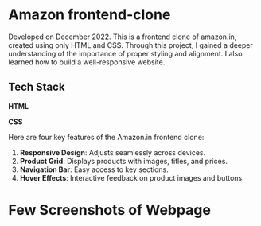 
# Amazon frontend-clone

Developed on December 2022. This is a frontend clone of amazon.in, created using only HTML and CSS. Through this project, I gained a deeper understanding of the importance of proper styling and alignment. I also learned how to build a well-responsive website. 


## Tech Stack

**HTML**

**CSS**

Here are four key features of the Amazon.in frontend clone:

1. **Responsive Design**: Adjusts seamlessly across devices.
2. **Product Grid**: Displays products with images, titles, and prices.
3. **Navigation Bar**: Easy access to key sections.
4. **Hover Effects**: Interactive feedback on product images and buttons.
# Few Screenshots of Webpage


